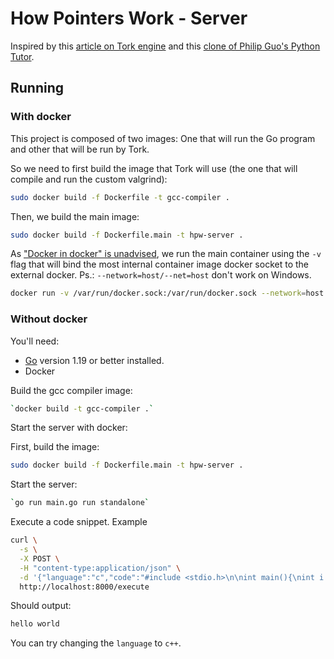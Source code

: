 # How Pointers Work - Server

Inspired by this [article on Tork engine](https://dev.to/acoh3n/lets-build-a-code-execution-engine-4kgi) and this [clone of Philip Guo's Python Tutor](https://github.com/meghaagr13/CTutor). 



## Running

### With docker

This project is composed of two images: One that will run the Go program and other that will be run by Tork.

So we need to first build the image that Tork will use (the one that will compile and run the custom valgrind):

```bash
sudo docker build -f Dockerfile -t gcc-compiler .
```

Then, we build the main image:
```bash
sudo docker build -f Dockerfile.main -t hpw-server .
```

As ["Docker in docker" is unadvised](https://jpetazzo.github.io/2015/09/03/do-not-use-docker-in-docker-for-ci/), we run the main container using the `-v` flag that will bind the most internal container image docker socket to the external docker. Ps.: `--network=host/--net=host` don't work on Windows.

```bash
docker run -v /var/run/docker.sock:/var/run/docker.sock --network=host -it hpw-server
```

### Without docker



You'll need:

- [Go](https://golang.org/) version 1.19 or better installed.
- Docker

Build the gcc compiler image:

```bash
`docker build -t gcc-compiler .`
```


Start the server with docker:

First, build the image:
```bash
sudo docker build -f Dockerfile.main -t hpw-server .
```




Start the server:

```bash
`go run main.go run standalone`
```

Execute a code snippet. Example

```bash
curl \
  -s \
  -X POST \
  -H "content-type:application/json" \
  -d '{"language":"c","code":"#include <stdio.h>\n\nint main(){\nint i = 23;\nint *k = &i;\nreturn 0;\n}"}' \
  http://localhost:8000/execute
```

Should output:

```bash
hello world
```

You can try changing the `language` to `c++`.


